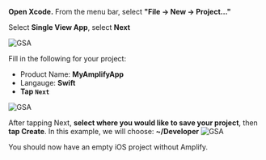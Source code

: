 **Open Xcode.**  From the menu bar, select **"File -> New -> Project..."**

Select **Single View App**, select **Next**

![GSA](~/images/project-setup/20_1_createProject.png)

Fill in the following for your project:
* Product Name: **MyAmplifyApp**
* Langauge: **Swift**
* **Tap `Next`**

![GSA](~/images/project-setup/20_2_createProject.png)

After tapping Next, **select where you would like to save your project**, then **tap Create**.  In this example, we will choose: **~/Developer**
![GSA](~/images/project-setup/20_3_createProject.png)

You should now have an empty iOS project without Amplify.